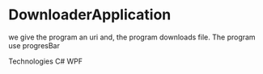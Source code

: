 # DownloaderApplication

we give the program an uri and, the program downloads file.
The program use progresBar

Technologies
C# WPF
